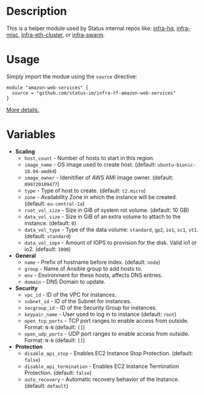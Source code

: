 # Description

This is a helper module used by Status internal repos like: [infra-hq](https://github.com/status-im/infra-hq), [infra-misc](https://github.com/status-im/infra-misc), [infra-eth-cluster](https://github.com/status-im/infra-eth-cluster), or [infra-swarm](https://github.com/status-im/infra-swarm).

# Usage

Simply import the modue using the `source` directive:
```hcl
module "amazon-web-services" {
  source = "github.com/status-im/infra-tf-amazon-web-services"
}
```

[More details.](https://www.terraform.io/docs/modules/sources.html#github)

# Variables

* __Scaling__
  * `host_count` - Number of hosts to start in this region.
  * `image_name` - OS image used to create host. (default: `ubuntu-bionic-18.04-amd64`)
  * `image_owner` - Idenitifier of AWS AMI image owner. (default: `099720109477`)
  * `type` - Type of host to create. (default: `t2.micro`)
  * `zone` - Availability Zone in which the instance will be created. (default: `eu-central-1a`)
  * `root_vol_size` - Size in GiB of system rot volume. (default: 10 GB)
  * `data_vol_size` - Size in GiB of an extra volume to attach to the instance. (default: `0`)
  * `data_vol_type` - Type of the data volume: `standard`, `gp2`, `io1`, `sc1`, `st1`. (default: `standard`)
  * `data_vol_iops` - Amount of IOPS to provision for the disk. Valid io1 or io2. (default: `1000`)
* __General__
  * `name` - Prefix of hostname before index. (default: `node`)
  * `group` - Name of Ansible group to add hosts to.
  * `env` - Environment for these hosts, affects DNS entries.
  * `domain` - DNS Domain to update.
* __Security__
  * `vpc_id` - ID of the VPC for instances.
  * `subnet_id` - ID of the Subnet for instances.
  * `secgroup_id` - ID of the Security Group for instances.
  * `keypair_name` - User used to log in to instance (default: `root`)
  * `open_tcp_ports` - TCP port ranges to enable access from outside. Format: `N-N` (default: `[]`)
  * `open_udp_ports` - UDP port ranges to enable access from outside. Format: `N-N` (default: `[]`)
* __Protection__
  * `disable_api_stop` - Enables EC2 Instance Stop Protection. (default: `false`)
  * `disable_api_termination` - Enables EC2 Instance Termination Protection. (default: `false`)
  * `auto_recovery` - Automatic recovery behavior of the Instance. (default: `default`)
